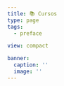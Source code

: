 ```yaml
---
title: 📚 Cursos
type: page
tags:
  - preface

view: compact

banner:
  caption: ''
  image: ''
---
```


<!-- Explore our courses below and expand your knowledge! -->
